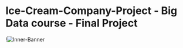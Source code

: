 # Ice-Cream-Company-Project - Big Data course - Final Project

!![Inner-Banner](https://encrypted-tbn0.gstatic.com/images?q=tbn:ANd9GcRQEWI0OjGK1n7kSyisWOJd7DOV0zzrwMAGDBCH-7PD5fkr_KDvgUQIpYd3F5Dm6RUpQd0&usqp=CAU)
